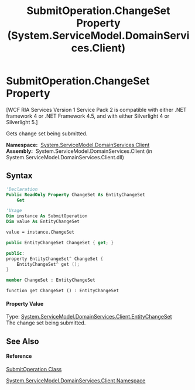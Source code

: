 ﻿---
title: SubmitOperation.ChangeSet Property  (System.ServiceModel.DomainServices.Client)
TOCTitle: ChangeSet Property
ms:assetid: P:System.ServiceModel.DomainServices.Client.SubmitOperation.ChangeSet
ms:mtpsurl: https://msdn.microsoft.com/en-us/library/system.servicemodel.domainservices.client.submitoperation.changeset(v=VS.91)
ms:contentKeyID: 28755082
ms.date: 01/27/2012
mtps_version: v=VS.91
f1_keywords:
- System.ServiceModel.DomainServices.Client.SubmitOperation.ChangeSet
- System.ServiceModel.DomainServices.Client.SubmitOperation.get_ChangeSet
dev_langs:
- CSharp
- JScript
- VB
- FSharp
- c++
api_location:
- System.ServiceModel.DomainServices.Client.dll
api_name:
- System.ServiceModel.DomainServices.Client.SubmitOperation.ChangeSet
- System.ServiceModel.DomainServices.Client.SubmitOperation.get_ChangeSet
api_type:
- Managed
topic_type:
- apiref
- kbSyntax
product_family_name: VS
ROBOTS: INDEX,FOLLOW
---

# SubmitOperation.ChangeSet Property

\[WCF RIA Services Version 1 Service Pack 2 is compatible with either .NET framework 4 or .NET Framework 4.5, and with either Silverlight 4 or Silverlight 5.\]

Gets change set being submitted.

**Namespace:**  [System.ServiceModel.DomainServices.Client](ff422479\(v=vs.91\).md)  
**Assembly:**  System.ServiceModel.DomainServices.Client (in System.ServiceModel.DomainServices.Client.dll)

## Syntax

``` vb
'Declaration
Public ReadOnly Property ChangeSet As EntityChangeSet
    Get
```

``` vb
'Usage
Dim instance As SubmitOperation
Dim value As EntityChangeSet

value = instance.ChangeSet
```

``` csharp
public EntityChangeSet ChangeSet { get; }
```

``` c++
public:
property EntityChangeSet^ ChangeSet {
    EntityChangeSet^ get ();
}
```

``` fsharp
member ChangeSet : EntityChangeSet
```

``` jscript
function get ChangeSet () : EntityChangeSet
```

#### Property Value

Type: [System.ServiceModel.DomainServices.Client.EntityChangeSet](ff422483\(v=vs.91\).md)  
The change set being submitted.  

## See Also

#### Reference

[SubmitOperation Class](ff422360\(v=vs.91\).md)

[System.ServiceModel.DomainServices.Client Namespace](ff422479\(v=vs.91\).md)

